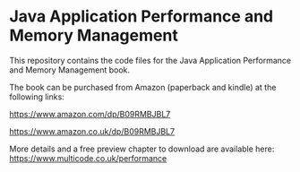# Java Application Performance and Memory Management

This repository contains the code files for the Java Application Performance and Memory Management book.

The book can be purchased from Amazon (paperback and kindle) at the following links:

https://www.amazon.com/dp/B09RMBJBL7

https://www.amazon.co.uk/dp/B09RMBJBL7

More details and a free preview chapter to download are available here: https://www.multicode.co.uk/performance
